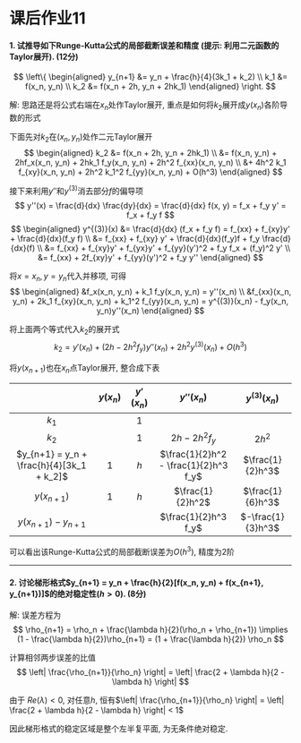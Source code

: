 # 课后作业11

#### 1. 试推导如下Runge-Kutta公式的局部截断误差和精度 (提示: 利用二元函数的Taylor展开). (12分)
$$
\left\{
\begin{aligned}
    y_{n+1} &= y_n + \frac{h}{4}(3k_1 + k_2) \\
         k_1 &= f(x_n, y_n) \\
         k_2 &= f(x_n + 2h, y_n + 2hk_1)
\end{aligned}
\right.
$$

解: 思路还是将公式右端在$x_n$处作Taylor展开, 重点是如何将$k_2$展开成$y(x_n)$各阶导数的形式

下面先对$k_2$在$(x_n, y_n)$处作二元Taylor展开
$$
\begin{aligned}
    k_2 &= f(x_n + 2h, y_n + 2hk_1) \\
        &= f(x_n, y_n) + 2hf_x(x_n, y_n) + 2hk_1 f_y(x_n, y_n) + 2h^2 f_{xx}(x_n, y_n) \\
        &+ 4h^2 k_1 f_{xy}(x_n, y_n) + 2h^2 k_1^2 f_{yy}(x_n, y_n) + O(h^3)
\end{aligned}
$$

接下来利用$y''$和$y^{(3)}$消去部分$f$的偏导项
$$
y''(x) = \frac{d}{dx} \frac{dy}{dx} = \frac{d}{dx} f(x, y) = f_x + f_y y' = f_x + f_y f
$$
$$
\begin{aligned}
    y^{(3)}(x) &= \frac{d}{dx} (f_x + f_y f) = f_{xx} + f_{xy}y' + \frac{d}{dx}(f_y f) \\
               &= f_{xx} + f_{xy} y' + \frac{d}{dx}(f_y)f + f_y \frac{d}{dx}(f) \\
               &= f_{xx} + f_{xy}y' + f_{yx}y' + f_{yy}(y')^2 + f_y f_x + (f_y)^2 y' \\
               &= f_{xx} + 2f_{xy}y' + f_{yy}(y')^2 + f_y y''
\end{aligned}
$$

将$x = x_n, y = y_n$代入并移项, 可得
$$
\begin{aligned}
    &f_x(x_n, y_n) + k_1 f_y(x_n, y_n) = y''(x_n) \\
    &f_{xx}(x_n, y_n) + 2k_1 f_{xy}(x_n, y_n) + k_1^2 f_{yy}(x_n, y_n) = y^{(3)}(x_n) - f_y(x_n, y_n)y''(x_n)
\end{aligned}
$$

将上面两个等式代入$k_2$的展开式
$$
k_2 = y'(x_n) + (2h - 2h^2 f_y)y''(x_n) + 2h^2 y^{(3)}(x_n) + O(h^3)
$$

将$y(x_{n+1})$也在$x_n$点Taylor展开, 整合成下表

|                                           | $y(x_n)$ | $y'(x_n)$ |               $y''(x_n)$              |   $y^{(3)}(x_n)$  |
|:-----------------------------------------:|:--------:|:---------:|:-------------------------------------:|:-----------------:|
|                   $k_1$                   |          |    $1$    |                                       |                   |
|                   $k_2$                   |          |    $1$    |            $2h - 2h^2 f_y$            |       $2h^2$      |
| $y_{n+1} = y_n + \frac{h}{4}[3k_1 + k_2]$ |    $1$   |    $h$    | $\frac{1}{2}h^2 - \frac{1}{2}h^3 f_y$ |  $\frac{1}{2}h^3$ |
|                $y(x_{n+1})$               |    $1$   |    $h$    |            $\frac{1}{2}h^2$           |  $\frac{1}{6}h^3$ |
|           $y(x_{n+1}) - y_{n+1}$          |          |           |          $\frac{1}{2}h^3 f_y$         | $-\frac{1}{3}h^3$ |

可以看出该Runge-Kutta公式的局部截断误差为$O(h^3)$, 精度为2阶

---

#### 2. 讨论梯形格式$y_{n+1} = y_n + \frac{h}{2}[f(x_n, y_n) + f(x_{n+1}, y_{n+1})]$的绝对稳定性($h>0$). (8分)
解: 误差方程为
$$
\rho_{n+1} = \rho_n + \frac{\lambda h}{2}(\rho_n + \rho_{n+1})
\implies (1 - \frac{\lambda h}{2})\rho_{n+1} = (1 + \frac{\lambda h}{2}) \rho_n
$$

计算相邻两步误差的比值
$$
\left| \frac{\rho_{n+1}}{\rho_n} \right| = \left| \frac{2 + \lambda h}{2 - \lambda h} \right|
$$

由于 $Re(\lambda) < 0$, 对任意$h$, 恒有$\left| \frac{\rho_{n+1}}{\rho_n} \right| = \left| \frac{2 + \lambda h}{2 - \lambda h} \right| < 1$

因此梯形格式的稳定区域是整个左半复平面, 为无条件绝对稳定.
